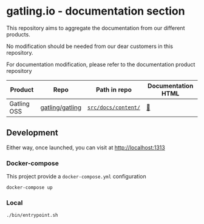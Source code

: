 # gatling.io - documentation section

This repository aims to aggregate the documentation from our different products.

No modification should be needed from our dear customers in this repository.

For documentation modification, please refer to the documentation product repository

| Product | Repo | Path in repo | Documentation HTML |
| ------- | ---- | ------------ | ------------------ |
| Gatling OSS | [gatling/gatling](https://github.com/gatling/gatling) | [`src/docs/content/`](https://github.com/gatling/gatling/tree/master/src/sphinx) | [:link:](https://gatling.io/docs/gatling/) |

## Development

Either way, once launched, you can visit at [http://localhost:1313](http://localhost:1313)

### Docker-compose

This project provide a `docker-compose.yml` configuration

```console
docker-compose up
```

### Local

```console
./bin/entrypoint.sh
```
